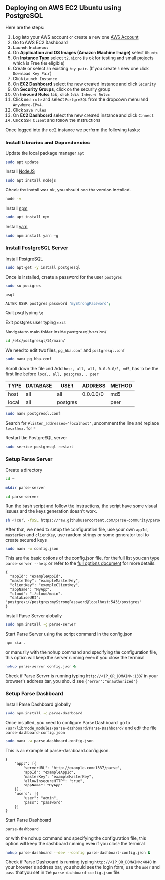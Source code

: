 ## Deploying on AWS EC2 Ubuntu using PostgreSQL

Here are the steps:

1. Log into your AWS account or create a new one [AWS Account](https://aws.amazon.com/premiumsupport/knowledge-center/create-and-activate-aws-account/)
2. Go to AWS EC2 Dashboard
3. Launch Instances
4. On **Application and OS Images (Amazon Machine Image)** select `Ubuntu`
5. On **Instance Type** select `t2.micro` (is ok for testing and small projects which is Free tier eligible)
6. Create or select an existing `key pair`. (If you create a new one click `Download Key Pair`)
7. Click `Launch Instance`
8. On **EC2 Dashboard** select the new created instance and click `Security`
9. On **Security Groups**, click on the security group
10. On **Inbound Rules** tab, click `Edit Inbound Rules`
11. Click `Add rule` and select `PostgreSQL` from the dropdown menu and `Anywhere-IPv4`.
12. Click `Save rules`
13. On **EC2 Dashboard** select the new created instance and click `Connect`
14. Click `SSH Client` and follow the instructions

Once logged into the ec2 instance we perform the following tasks:

### Install Libraries and Dependencies
Update the local package manager `apt` 
```bash
sudo apt update
```
Install [NodeJS](https://nodejs.org)
```bash
sudo apt install nodejs
```
Check the install was ok, you should see the version installed.
```bash
node -v
```


Install [npm](https://www.npmjs.com)
```bash
sudo apt install npm
```



Install [yarn](https://yarnpkg.com)
```bash
sudo npm install yarn –g
```

### Install PostgreSQL Server

Install [PostgreSQL](https://www.postgresql.org)
```bash
sudo apt-get -y install postgresql
```
Once is installed, create a password for the user `postgres`

```bash
sudo su postgres
```

```bash
psql
```

```bash
ALTER USER postgres password 'myStrongPassword';
```

Quit psql typing `\q`

Exit postgres user typing `exit`

Navigate to main folder inside postgresql/version/
```bash
cd /etc/postgresql/14/main/
```
We need to edit two files, `pg_hba.conf` and `postgresql.conf`
```bash
sudo nano pg_hba.conf
```
Scroll down the file and Add `host, all, all, 0.0.0.0/0, md5`, has to be the first line before `local, all, postgres, , peer`

| TYPE | DATABASE | USER | ADDRESS | METHOD |
| ---- | -------- | ---- | ------- | ------ |
| host | all | all | 0.0.0.0/0 | md5 |
| local | all | postgres |  | peer |


```bash
sudo nano postgresql.conf
```
Search for `#listen_addresses='localhost'`, uncomment the line and replace `localhost` for `*`

Restart the PostgreSQL server
```bash
sudo service postgresql restart
```

### Setup Parse Server

Create a directory
```bash
cd ~
```
```bash
mkdir parse-server
```
```bash
cd parse-server
```

Run the bash script and follow the instructions, the script have some visual issues and the keys generation doesn't work.
```bash
sh <(curl -fsSL https://raw.githubusercontent.com/parse-community/parse-server/master/bootstrap.sh)
```
After that, we need to setup the configuration file, use your own `appId`, `masterKey` and `clientKey`, use random strings or some generator tool to create secured keys.
```bash
sudo nano -w config.json
```
This are the basic options of the config.json file, for the full list you can type `parse-server --help` or refer to the [full options document](https://parseplatform.org/parse-server/api/5.2.0/ParseServerOptions.html) for more details.
```jsonc
{
  "appId": "exampleAppId",
  "masterKey": "exampleMasterKey",
  "clientKey": "exampleClientKey",
  "appName": "MyApp",
  "cloud": "./cloud/main",
  "databaseURI": "postgres://postgres:myStrongPassword@localhost:5432/postgres"
}
```


Install Parse Server globally

```bash
sudo npm install -g parse-server
```

Start Parse Server using the script command in the config.json
```bash
npm start
```
or manually with the nohup command and specifying the configuration file, this option will keep the server running even if you close the terminal
```bash
nohup parse-server config.json &
```
Check if Parse Server is running typing `http://<IP_OR_DOMAIN>:1337` in your browser's address bar, you should see `{"error":"unauthorized"}`

### Setup Parse Dashboard

Install Parse Dashboard globally
```bash
sudo npm install -g parse-dashboard
```

Once installed, you need to configure Parse Dashboard, go to `/usr/lib/node_modules/parse-dashboard/Parse-Dashboard/` and edit the file `parse-dashboard-config.json`
```bash
sudo nano -w parse-dashboard-config.json
```
This is an example of parse-dashboard.config.json.
```jsonc
{
	"apps": [{
		"serverURL": "http://example.com:1337/parse",
		"appId": "exampleAppId",
		"masterKey": "exampleMasterKey",
		"allowInsecureHTTP": "true",
		"appName": "MyApp"
	}],
	"users": [{
		"user": "admin",
		"pass": "password"
	}]
}
```

Start Parse Dashboard
```bash
parse-dashboard
```
or with the nohup command and specifying the configuration file, this option will keep the dashboard running even if you close the terminal
```bash
nohup parse-dashboard --dev --config parse-dashboard-config.json &
```

Check if Parse Dashboard is running typing `http://<IP_OR_DOMAIN>:4040` in your browser's address bar, you should see the login form, use the `user` and `pass` that you set in the `parse-dashboard-config.json` file.

